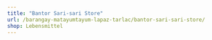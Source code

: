 ```yaml
---
title: "Bantor Sari-sari Store"
url: /barangay-matayumtayum-lapaz-tarlac/bantor-sari-sari-store/
shop: Lebensmittel
---
```

